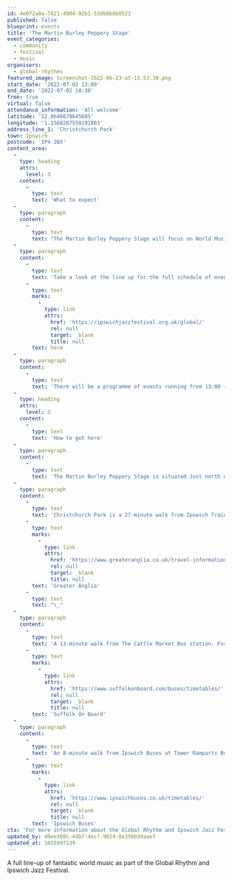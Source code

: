 ```yaml
---
id: 4e072a8a-7821-4904-92b1-53db8b8b0523
published: false
blueprint: events
title: 'The Martin Burley Peppery Stage'
event_categories:
  - community
  - festival
  - music
organisers:
  - global-rhythms
featured_image: Screenshot-2022-06-23-at-15.53.30.png
start_date: '2022-07-02 13:00'
end_date: '2022-07-02 18:30'
free: true
virtual: false
attendance_information: 'All welcome'
latitude: '52.0640679645605'
longitude: '1.1568287558191803'
address_line_1: 'Christchurch Park'
town: Ipswich
postcode: 'IP4 2BX'
content_area:
  -
    type: heading
    attrs:
      level: 3
    content:
      -
        type: text
        text: 'What to expect'
  -
    type: paragraph
    content:
      -
        type: text
        text: "The Martin Burley Peppery Stage will focus on World Music bringing a host of influences from Cajun to Bollywood, reggae, Sabar and fusion. Fofoulah, will showcase a traditional form of Wolof drumming from Gambi and Senegal, incorporating elements of electronic music, dub, improvisation and afro rock.\_ "
  -
    type: paragraph
    content:
      -
        type: text
        text: 'Take a look at the line up for the full schedule of events, '
      -
        type: text
        marks:
          -
            type: link
            attrs:
              href: 'https://ipswichjazzfestival.org.uk/global/'
              rel: null
              target: _blank
              title: null
        text: here
  -
    type: paragraph
    content:
      -
        type: text
        text: 'There will be a programme of events running from 13:00 – 18:30 focusing on some great world music.'
  -
    type: heading
    attrs:
      level: 3
    content:
      -
        type: text
        text: 'How to get here'
  -
    type: paragraph
    content:
      -
        type: text
        text: 'The Martin Burley Peppery Stage is situated Just north of the Round Pond, near Christchurch Mansion.'
  -
    type: paragraph
    content:
      -
        type: text
        text: 'Christchurch Park is a 27-minute walk from Ipswich Train station. For train times visit '
      -
        type: text
        marks:
          -
            type: link
            attrs:
              href: 'https://www.greateranglia.co.uk/travel-information/station-information/ips'
              rel: null
              target: _blank
              title: null
        text: 'Greater Anglia'
      -
        type: text
        text: "\_"
  -
    type: paragraph
    content:
      -
        type: text
        text: 'A 13-minute walk from The Cattle Market Bus station. For timetables visit '
      -
        type: text
        marks:
          -
            type: link
            attrs:
              href: 'https://www.suffolkonboard.com/buses/timetables/'
              rel: null
              target: _blank
              title: null
        text: 'Suffolk On Board'
  -
    type: paragraph
    content:
      -
        type: text
        text: 'An 8-minute walk from Ipswich Buses at Tower Ramparts Bus Station. For timetables visit '
      -
        type: text
        marks:
          -
            type: link
            attrs:
              href: 'https://www.ipswichbuses.co.uk/timetables/'
              rel: null
              target: _blank
              title: null
        text: 'Ipswich Buses'
cta: 'For more information about the Global Rhythm and Ipswich Jazz Festival visit [https://ipswichjazzfestival.org.uk/global/ ](https://ipswichjazzfestival.org.uk/global/)'
updated_by: d0ee360c-4db7-4ecf-9024-8e35603daaef
updated_at: 1655997139
---
```

A full line-up of fantastic world music as part of the Global Rhythm and Ipswich Jazz Festival.